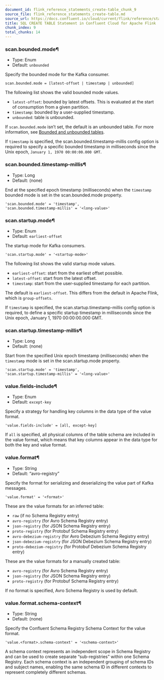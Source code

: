 ```yaml
---
document_id: flink_reference_statements_create-table_chunk_9
source_file: flink_reference_statements_create-table.md
source_url: https://docs.confluent.io/cloud/current/flink/reference/statements/create-table.html
title: SQL CREATE TABLE Statement in Confluent Cloud for Apache Flink
chunk_index: 9
total_chunks: 14
---
```


### scan.bounded.mode¶

  * Type: Enum
  * Default: `unbounded`

Specify the bounded mode for the Kafka consumer.

    scan.bounded.mode = [latest-offset | timestamp | unbounded]

The following list shows the valid bounded mode values.

  * `latest-offset`: bounded by latest offsets. This is evaluated at the start of consumption from a given partition.
  * `timestamp`: bounded by a user-supplied timestamp.
  * `unbounded`: table is unbounded.

If `scan.bounded.mode` isn’t set, the default is an unbounded table. For more information, see [Bounded and unbounded tables](../../concepts/overview.html#flink-sql-stream-processing-concepts-bounded-and-unbounded-tables).

If `timestamp` is specified, the scan.bounded.timestamp-millis config option is required to specify a specific bounded timestamp in milliseconds since the Unix epoch, `January 1, 1970 00:00:00.000 GMT`.

### scan.bounded.timestamp-millis¶

  * Type: Long
  * Default: (none)

End at the specified epoch timestamp (milliseconds) when the `timestamp` bounded mode is set in the scan.bounded.mode property.

    'scan.bounded.mode' = 'timestamp',
    'scan.bounded.timestamp-millis' = '<long-value>'

### scan.startup.mode¶

  * Type: Enum
  * Default: `earliest-offset`

The startup mode for Kafka consumers.

    'scan.startup.mode' = '<startup-mode>'

The following list shows the valid startup mode values.

  * `earliest-offset`: start from the earliest offset possible.
  * `latest-offset`: start from the latest offset.
  * `timestamp`: start from the user-supplied timestamp for each partition.

The default is `earliest-offset`. This differs from the default in Apache Flink, which is `group-offsets`.

If `timestamp` is specified, the scan.startup.timestamp-millis config option is required, to define a specific startup timestamp in milliseconds since the Unix epoch, January 1, 1970 00:00:00.000 GMT.

### scan.startup.timestamp-millis¶

  * Type: Long
  * Default: (none)

Start from the specified Unix epoch timestamp (milliseconds) when the `timestamp` mode is set in the scan.startup.mode property.

    'scan.startup.mode' = 'timestamp',
    'scan.startup.timestamp-millis' = '<long-value>'

### value.fields-include¶

  * Type: Enum
  * Default: `except-key`

Specify a strategy for handling key columns in the data type of the value format.

    'value.fields-include' = [all, except-key]

If `all` is specified, all physical columns of the table schema are included in the value format, which means that key columns appear in the data type for both the key and value format.

### value.format¶

  * Type: String
  * Default: “avro-registry”

Specify the format for serializing and deserializing the value part of Kafka messages.

    'value.format' = '<format>'

These are the value formats for an inferred table:

  * `raw` (if no Schema Registry entry)
  * `avro-registry` (for Avro Schema Registry entry)
  * `json-registry` (for JSON Schema Registry entry)
  * `proto-registry` (for Protobuf Schema Registry entry)
  * `avro-debezium-registry` (for Avro Debezium Schema Registry entry)
  * `json-debezium-registry` (for JSON Debezium Schema Registry entry)
  * `proto-debezium-registry` (for Protobuf Debezium Schema Registry entry)

These are the value formats for a manually created table:

  * `avro-registry` (for Avro Schema Registry entry)
  * `json-registry` (for JSON Schema Registry entry)
  * `proto-registry` (for Protobuf Schema Registry entry)

If no format is specified, Avro Schema Registry is used by default.

### value.format.schema-context¶

  * Type: String
  * Default: (none)

Specify the Confluent Schema Registry Schema Context for the value format.

    'value.<format>.schema-context' = '<schema-context>'

A schema context represents an independent scope in Schema Registry and can be used to create separate “sub-registries” within one Schema Registry. Each schema context is an independent grouping of schema IDs and subject names, enabling the same schema ID in different contexts to represent completely different schemas.
